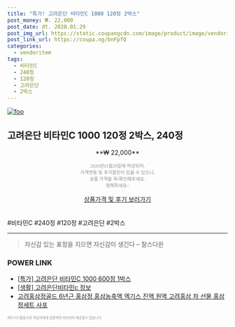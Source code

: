 ```yaml
--- 
title: "특가! 고려은단 비타민C 1000 120정 2박스" 
post_money: ₩. 22,000 
post_date: dt. 2020.01.29 
post_img_url: https://static.coupangcdn.com/image/product/image/vendoritem/2017/09/13/3082651602/3e15d4e9-0134-47a7-8f9c-3b4e2f2ec8fe.jpg 
post_link_url: https://coupa.ng/bnFpfQ 
categories: 
  - vendoritem 
tags: 
  - 비타민C 
  - 240정 
  - 120정 
  - 고려은단 
  - 2박스 
--- 
```

[![foo](https://static.coupangcdn.com/image/product/image/vendoritem/2017/09/13/3082651602/3e15d4e9-0134-47a7-8f9c-3b4e2f2ec8fe.jpg)](https://coupa.ng/bnFpfQ) 

## 고려은단 비타민C 1000 120정 2박스, 240정 
<p style="text-align: center;">**₩ 22,000**</p> 
<p style="text-align: center;"><span style="color: #898c8f; font-family: Georgia,Times,serif; font-size: 0.75em;">2020년01월29일에 작성되어, <br>가격변동 및 추가할인이 있을 수 있으니,<br> 상품 가격을 꼭!확인해주세요.<br>행복하세요~</span> 
</p>	 
<div markdown="0" style="text-align: center;"><a href="https://coupa.ng/bnFpfQ" class="btn btn--success">상품가격 및 후기 보러가기</a></div> 
<br><br> 
  #비타민C #240정 #120정 #고려은단 #2박스 
<hr> 

> 자신감 있는 표정을 지으면 자신감이 생긴다 – 찰스다윈 


### POWER LINK

* <a href="https://blog.naver.com/sakai111/221788962864" target="_blank">[특가] 고려은단 비타민C 1000 600정 1박스</a>
* <a href="https://blog.naver.com/sakai111/221762809899" target="_blank"> [생활] 고려은단비타민c 정보 </a>
* <a href="https://blog.naver.com/sakai111/221778230733" target="_blank">고려홍삼정골드 6년근 홍삼정 홍삼농축액 엑기스 진액 원액 고려홍삼 차 선물 홍삼정세트 사포</a>

<span style="color: #898c8f; font-family: Georgia,Times,serif; font-size: 0.55em;">파트너스활동으로 작성자에게 일정액의 커미션이 제공될수 있습니다.</span> 
